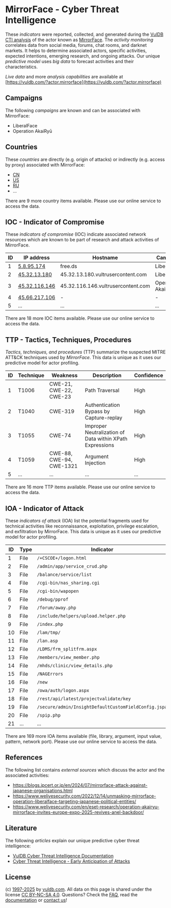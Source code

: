 # MirrorFace - Cyber Threat Intelligence

These _indicators_ were reported, collected, and generated during the [VulDB CTI analysis](https://vuldb.com/?kb.cti) of the actor known as [MirrorFace](https://vuldb.com/?actor.mirrorface). The _activity monitoring_ correlates data from social media, forums, chat rooms, and darknet markets. It helps to determine associated actors, specific activities, expected intentions, emerging research, and ongoing attacks. Our unique _predictive model_ uses _big data_ to forecast activities and their characteristics.

_Live data_ and more _analysis capabilities_ are available at [https://vuldb.com/?actor.mirrorface](https://vuldb.com/?actor.mirrorface)

## Campaigns

The following _campaigns_ are known and can be associated with MirrorFace:

* LiberalFace
* Operation AkaiRyū

## Countries

These _countries_ are directly (e.g. origin of attacks) or indirectly (e.g. access by proxy) associated with MirrorFace:

* [CN](https://vuldb.com/?country.cn)
* [US](https://vuldb.com/?country.us)
* [RU](https://vuldb.com/?country.ru)
* ...

There are 9 more country items available. Please use our online service to access the data.

## IOC - Indicator of Compromise

These _indicators of compromise_ (IOC) indicate associated network resources which are known to be part of research and attack activities of MirrorFace.

ID | IP address | Hostname | Campaign | Confidence
-- | ---------- | -------- | -------- | ----------
1 | [5.8.95.174](https://vuldb.com/?ip.5.8.95.174) | free.ds | LiberalFace | High
2 | [45.32.13.180](https://vuldb.com/?ip.45.32.13.180) | 45.32.13.180.vultrusercontent.com | LiberalFace | Medium
3 | [45.32.116.146](https://vuldb.com/?ip.45.32.116.146) | 45.32.116.146.vultrusercontent.com | Operation AkaiRyū | Medium
4 | [45.66.217.106](https://vuldb.com/?ip.45.66.217.106) | - | - | High
5 | ... | ... | ... | ...

There are 18 more IOC items available. Please use our online service to access the data.

## TTP - Tactics, Techniques, Procedures

_Tactics, techniques, and procedures_ (TTP) summarize the suspected MITRE ATT&CK techniques used by _MirrorFace_. This data is unique as it uses our predictive model for actor profiling.

ID | Technique | Weakness | Description | Confidence
-- | --------- | -------- | ----------- | ----------
1 | T1006 | CWE-21, CWE-22, CWE-23 | Path Traversal | High
2 | T1040 | CWE-319 | Authentication Bypass by Capture-replay | High
3 | T1055 | CWE-74 | Improper Neutralization of Data within XPath Expressions | High
4 | T1059 | CWE-88, CWE-94, CWE-1321 | Argument Injection | High
5 | ... | ... | ... | ...

There are 16 more TTP items available. Please use our online service to access the data.

## IOA - Indicator of Attack

These _indicators of attack_ (IOA) list the potential fragments used for technical activities like reconnaissance, exploitation, privilege escalation, and exfiltration by MirrorFace. This data is unique as it uses our predictive model for actor profiling.

ID | Type | Indicator | Confidence
-- | ---- | --------- | ----------
1 | File | `/+CSCOE+/logon.html` | High
2 | File | `/admin/app/service_crud.php` | High
3 | File | `/balance/service/list` | High
4 | File | `/cgi-bin/nas_sharing.cgi` | High
5 | File | `/cgi-bin/wapopen` | High
6 | File | `/debug/pprof` | Medium
7 | File | `/forum/away.php` | High
8 | File | `/include/helpers/upload.helper.php` | High
9 | File | `/index.php` | Medium
10 | File | `/lam/tmp/` | Medium
11 | File | `/lan.asp` | Medium
12 | File | `/LDMS/frm_splitfrm.aspx` | High
13 | File | `/members/view_member.php` | High
14 | File | `/mhds/clinic/view_details.php` | High
15 | File | `/NAGErrors` | Medium
16 | File | `/new` | Low
17 | File | `/owa/auth/logon.aspx` | High
18 | File | `/rest/api/latest/projectvalidate/key` | High
19 | File | `/secure/admin/InsightDefaultCustomFieldConfig.jspa` | High
20 | File | `/spip.php` | Medium
21 | ... | ... | ...

There are 169 more IOA items available (file, library, argument, input value, pattern, network port). Please use our online service to access the data.

## References

The following list contains _external sources_ which discuss the actor and the associated activities:

* https://blogs.jpcert.or.jp/en/2024/07/mirrorface-attack-against-japanese-organisations.html
* https://www.welivesecurity.com/2022/12/14/unmasking-mirrorface-operation-liberalface-targeting-japanese-political-entities/
* https://www.welivesecurity.com/en/eset-research/operation-akairyu-mirrorface-invites-europe-expo-2025-revives-anel-backdoor/

## Literature

The following _articles_ explain our unique predictive cyber threat intelligence:

* [VulDB Cyber Threat Intelligence Documentation](https://vuldb.com/?kb.cti)
* [Cyber Threat Intelligence - Early Anticipation of Attacks](https://www.scip.ch/en/?labs.20201022)

## License

(c) [1997-2025](https://vuldb.com/?kb.changelog) by [vuldb.com](https://vuldb.com/?kb.about). All data on this page is shared under the license [CC BY-NC-SA 4.0](https://creativecommons.org/licenses/by-nc-sa/4.0/). Questions? Check the [FAQ](https://vuldb.com/?kb.faq), read the [documentation](https://vuldb.com/?kb) or [contact us](https://vuldb.com/?contact)!
